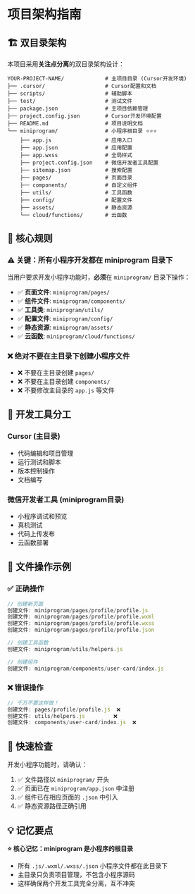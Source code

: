 # 项目架构指南

## 🏗️ 双目录架构

本项目采用**关注点分离**的双目录架构设计：

```
YOUR-PROJECT-NAME/             # 主项目目录 (Cursor开发环境)
├── .cursor/                   # Cursor配置和文档
├── scripts/                   # 辅助脚本
├── test/                      # 测试文件
├── package.json               # 主项目依赖管理
├── project.config.json        # Cursor开发环境配置
├── README.md                  # 项目说明文档
└── miniprogram/               # 小程序根目录 ⭐⭐⭐
    ├── app.js                 # 应用入口
    ├── app.json               # 应用配置
    ├── app.wxss               # 全局样式
    ├── project.config.json    # 微信开发者工具配置
    ├── sitemap.json           # 搜索配置
    ├── pages/                 # 页面目录
    ├── components/            # 自定义组件
    ├── utils/                 # 工具函数
    ├── config/                # 配置文件
    ├── assets/                # 静态资源
    └── cloud/functions/       # 云函数
```

## 🎯 核心规则

### ⚠️ 关键：所有小程序开发都在 miniprogram 目录下

当用户要求开发小程序功能时，**必须**在 `miniprogram/` 目录下操作：

- ✅ **页面文件**: `miniprogram/pages/`
- ✅ **组件文件**: `miniprogram/components/`
- ✅ **工具类**: `miniprogram/utils/`
- ✅ **配置文件**: `miniprogram/config/`
- ✅ **静态资源**: `miniprogram/assets/`
- ✅ **云函数**: `miniprogram/cloud/functions/`

### ❌ 绝对不要在主目录下创建小程序文件

- ❌ 不要在主目录创建 `pages/`
- ❌ 不要在主目录创建 `components/`
- ❌ 不要修改主目录的 `app.js` 等文件

## 🔧 开发工具分工

### Cursor (主目录)
- 代码编辑和项目管理
- 运行测试和脚本
- 版本控制操作
- 文档编写

### 微信开发者工具 (miniprogram目录)
- 小程序调试和预览
- 真机测试
- 代码上传发布
- 云函数部署

## 📝 文件操作示例

### ✅ 正确操作
```javascript
// 创建新页面
创建文件: miniprogram/pages/profile/profile.js
创建文件: miniprogram/pages/profile/profile.wxml
创建文件: miniprogram/pages/profile/profile.wxss
创建文件: miniprogram/pages/profile/profile.json

// 创建工具函数
创建文件: miniprogram/utils/helpers.js

// 创建组件
创建文件: miniprogram/components/user-card/index.js
```

### ❌ 错误操作
```javascript
// 千万不要这样做！
创建文件: pages/profile/profile.js  ❌
创建文件: utils/helpers.js         ❌
创建文件: components/user-card/index.js  ❌
```

## 🚀 快速检查

开发小程序功能时，请确认：

1. ✅ 文件路径以 `miniprogram/` 开头
2. ✅ 页面已在 `miniprogram/app.json` 中注册
3. ✅ 组件已在相应页面的 `.json` 中引入
4. ✅ 静态资源路径正确引用

## 💡 记忆要点

**⭐ 核心记忆：miniprogram 是小程序的根目录**

- 所有 `.js/.wxml/.wxss/.json` 小程序文件都在此目录下
- 主目录只负责项目管理，不包含小程序源码
- 这样确保两个开发工具完全分离，互不冲突
